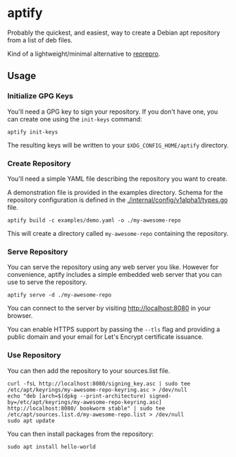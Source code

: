 # aptify

Probably the quickest, and easiest, way to create a Debian apt repository from
a list of deb files.

Kind of a lightweight/minimal alternative to [reprepro](https://salsa.debian.org/brlink/reprepro).

## Usage

### Initialize GPG Keys

You'll need a GPG key to sign your repository. If you don't have one, you can
create one using the `init-keys` command:

```shell
aptify init-keys
```

The resulting keys will be written to your `$XDG_CONFIG_HOME/aptify` directory.

### Create Repository

You'll need a simple YAML file describing the repository you want to create.

A demonstration file is provided in the examples directory. Schema for the
repository configuration is defined in the 
[./internal/config/v1alpha1/types.go](./internal/config/v1alpha1/types.go) file.

```shell
aptify build -c examples/demo.yaml -o ./my-awesome-repo
```

This will create a directory called `my-awesome-repo` containing the repository.

### Serve Repository

You can serve the repository using any web server you like. However for convenience,
aptify includes a simple embedded web server that you can use to serve the 
repository.

```shell
aptify serve -d ./my-awesome-repo
```

You can connect to the server by visiting [http://localhost:8080](http://localhost:8080) 
in your browser.


You can enable HTTPS support by passing the `--tls` flag and providing a public 
domain and your email for Let's Encrypt certificate issuance.

### Use Repository

You can then add the repository to your sources.list file.

```shell
curl -fsL http://localhost:8080/signing_key.asc | sudo tee /etc/apt/keyrings/my-awesome-repo-keyring.asc > /dev/null
echo "deb [arch=$(dpkg --print-architecture) signed-by=/etc/apt/keyrings/my-awesome-repo-keyring.asc] http://localhost:8080/ bookworm stable" | sudo tee /etc/apt/sources.list.d/my-awesome-repo.list > /dev/null
sudo apt update
```

You can then install packages from the repository:

```shell
sudo apt install hello-world
```

